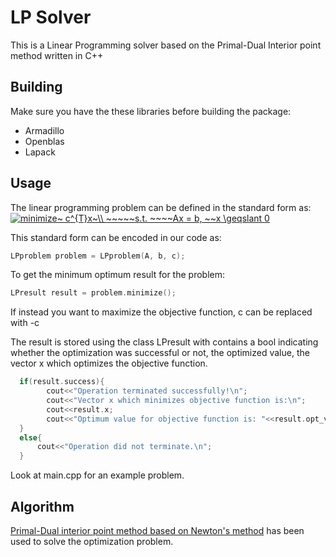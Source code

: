 # LP Solver

This is a Linear Programming solver based on the Primal-Dual Interior point method written in C++

## Building

Make sure you have the these libraries before building the package:
<ul>
 <li> Armadillo
 <li> Openblas
 <li> Lapack
</ul>

## Usage
The linear programming problem can be defined in the standard form as:<br/>
<a href="https://www.codecogs.com/eqnedit.php?latex=minimize~&space;c^{T}x~\\&space;~~~~~s.t.&space;~~~~Ax&space;=&space;b,&space;~~x&space;\geqslant&space;0" target="_blank"><img src="https://latex.codecogs.com/gif.latex?minimize~&space;c^{T}x~\\&space;~~~~~s.t.&space;~~~~Ax&space;=&space;b,&space;~~x&space;\geqslant&space;0" title="minimize~ c^{T}x~\\ ~~~~~s.t. ~~~~Ax = b, ~~x \geqslant 0" /></a>

 This standard form can be encoded in our code as:

 ```c++
LPproblem problem = LPproblem(A, b, c);
```

To get the minimum optimum result for the problem:<br/>

```c++
LPresult result = problem.minimize();
```

If instead you want to maximize the objective function, c can be replaced with -c

The result is stored using the class LPresult with contains a bool indicating whether the optimization was successful or not, the optimized value, the vector x which optimizes the objective function.
```c++
  if(result.success){
        cout<<"Operation terminated successfully!\n";
        cout<<"Vector x which minimizes objective function is:\n";
        cout<<result.x;
        cout<<"Optimum value for objective function is: "<<result.opt_val<<"\n";
  }
  else{
      cout<<"Operation did not terminate.\n";
  }
  ```

  Look at main.cpp for an example problem.
  ## Algorithm

  [Primal-Dual interior point method based on Newton's method](https://ocw.mit.edu/courses/sloan-school-of-management/15-084j-nonlinear-programming-spring-2004/lecture-notes/lec14_int_pt_mthd.pdf) has been used to solve the optimization problem.
